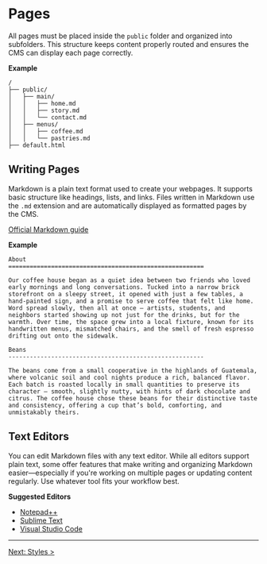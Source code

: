 Pages
===========================================================

All pages must be placed inside the `public` folder and organized into subfolders. This structure keeps content properly routed and ensures the CMS can display each page correctly.

**Example**

	/
	├── public/
	│   ├── main/
	│   │   ├── home.md
	│   │   ├── story.md
	│   │   └── contact.md	
	│   ├── menus/		
	│   │   ├── coffee.md
	│   │   └── pastries.md		
	├── default.html

Writing Pages
-----------------------------------------------------------

Markdown is a plain text format used to create your webpages. It supports basic structure like headings, lists, and links. Files written in Markdown use the `.md` extension and are automatically displayed as formatted pages by the CMS.

[Official Markdown guide](https://www.markdownguide.org/basic-syntax/) 

**Example**

	About
	=======================================================

	Our coffee house began as a quiet idea between two friends who loved early mornings and long conversations. Tucked into a narrow brick storefront on a sleepy street, it opened with just a few tables, a hand-painted sign, and a promise to serve coffee that felt like home. Word spread slowly, then all at once — artists, students, and neighbors started showing up not just for the drinks, but for the warmth. Over time, the space grew into a local fixture, known for its handwritten menus, mismatched chairs, and the smell of fresh espresso drifting out onto the sidewalk.

	Beans
	-------------------------------------------------------

	The beans come from a small cooperative in the highlands of Guatemala, where volcanic soil and cool nights produce a rich, balanced flavor. Each batch is roasted locally in small quantities to preserve its character — smooth, slightly nutty, with hints of dark chocolate and citrus. The coffee house chose these beans for their distinctive taste and consistency, offering a cup that’s bold, comforting, and unmistakably theirs.

Text Editors
-----------------------------------------------------------

You can edit Markdown files with any text editor. While all editors support plain text, some offer features that make writing and organizing Markdown easier—especially if you're working on multiple pages or updating content regularly. Use 
whatever tool fits your workflow best.

**Suggested Editors**

- [Notepad++](https://notepad-plus-plus.org/)
- [Sublime Text](https://www.sublimetext.com/)
- [Visual Studio Code](https://code.visualstudio.com/)

-----

[Next: Styles >](/docs/04-styles.md)